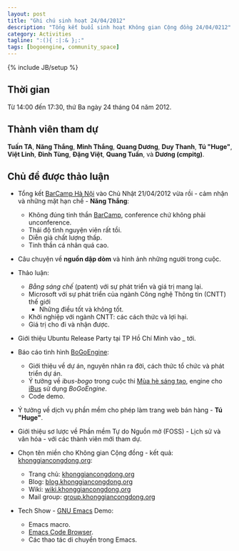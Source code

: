 ```yaml
---
layout: post
title: "Ghi chú sinh hoạt 24/04/2012"
description: "Tổng kết buổi sinh hoạt Không gian Cộng đồng 24/04/0212"
category: Activities
tagline: ":(){ :|:& };:"
tags: [bogoengine, community_space]
---
```

{% include JB/setup %}

## Thời gian

Từ 14:00 đến 17:30, thứ Ba ngày 24 tháng 04 năm 2012.

## Thành viên tham dự

**Tuấn TA**, **Năng Thắng**, **Minh Thắng**, **Quang Dương**, **Duy Thanh**,
**Tú "Huge"**, **Việt Linh**, **Đình Tùng**, **Đặng Việt**, **Quang Tuấn**, và
**Dương (cmpitg)**.

## Chủ đề được thảo luận

* Tổng kết [BarCamp Hà Nội](http://www.barcamphanoi.org) vào Chủ Nhật
  21/04/2012 vừa rồi - cảm nhận và những mặt hạn chế - **Năng Thắng**:

  * Không đúng tinh thần [BarCamp](http://en.wikipedia.org/wiki/BarCamp),
    conference chứ không phải unconference.
  * Thái độ tình nguyện viên rất tồi.
  * Diễn giả chất lượng thấp.
  * Tinh thần cá nhân quá cao.

* Câu chuyện về **nguồn dập dòm** và hình ảnh những người trong cuộc.

* Thảo luận:

  * *Bằng sáng chế* (patent) với sự phát triển và giá trị mang lại.
  * Microsoft với sự phát triển của ngành Công nghệ Thông tin (CNTT) thế giới
    - Những điều tốt và không tốt.
  * Khởi nghiệp với ngành CNTT: các cách thức và lợi hại.
  * Giá trị cho đi và nhận được.

* Giới thiệu Ubuntu Release Party tại TP Hồ Chí Minh vào _ tới.

* Báo cáo tình hình [BoGoEngine](https://github.com/CMPITG/BoGoEngine):

  * Giới thiệu về dự án, nguyên nhân ra đời, cách thức tổ chức và phát triển
    dự án.
  * Ý tưởng về *ibus-bogo* trong cuộc thi
    [Mùa hè sáng tạo](http://vfossa.vn/vi/mhst/), engine cho
    [iBus](http://code.google.com/p/ibus/) sử dụng *BoGoEngine*.
  * Code demo.

* Ý tưởng về dịch vụ phần mềm cho phép làm trang web bán hàng - **Tú "Huge"**.

* Giới thiệu sơ lược về Phần mềm Tự do Nguồn mở (FOSS) - Lịch sử và văn hóa -
  với các thành viên mới tham dự.

* Chọn tên miền cho Không gian Cộng đồng - kết quả:
  [khonggiancongdong.org](http://khonggiancongdong.org):

  * Trang chủ: [khonggiancongdong.org](http://khonggiancongdong.org)
  * Blog: [blog.khonggiancongdong.org](http://blog.khonggiancongdong.org)
  * Wiki: [wiki.khonggiancongdong.org](http://wiki.khonggiancongdong.org)
  * Mail group: [group.khonggiancongdong.org](http://group.khonggiancongdong.org)

* Tech Show - [GNU Emacs](http://www.gnu.org/software/emacs/) Demo:

  * Emacs macro.
  * [Emacs Code Browser](http://ecb.sourceforge.net/).
  * Các thao tác di chuyển trong Emacs.
